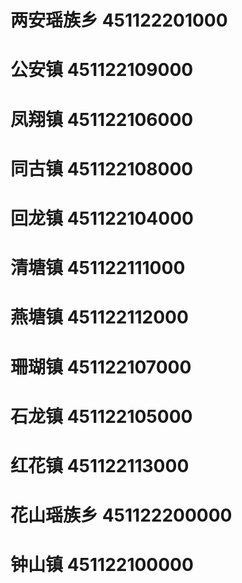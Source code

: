 # 两安瑶族乡 451122201000
# 公安镇 451122109000
# 凤翔镇 451122106000
# 同古镇 451122108000
# 回龙镇 451122104000
# 清塘镇 451122111000
# 燕塘镇 451122112000
# 珊瑚镇 451122107000
# 石龙镇 451122105000
# 红花镇 451122113000
# 花山瑶族乡 451122200000
# 钟山镇 451122100000
